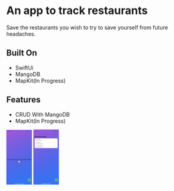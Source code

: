 # An app to track restaurants
 Save the restaurants you wish to try to save yourself from future headaches. 

**Built On**
------------
* SwiftUi
* MangoDB
* MapKit(In Progress)

**Features**
------------
* CRUD With MangoDB
* MapKit(In Progress)

![alt text](https://github.com/alexisPonce98/Restaurants_To_Try/blob/main/No_Data.jpeg)
![alt text](https://github.com/alexisPonce98/Restaurants_To_Try/blob/main/with_data.PNG)

